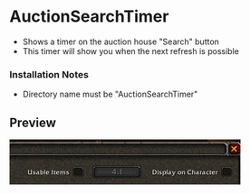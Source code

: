 # AuctionSearchTimer
- Shows a timer on the auction house "Search" button
- This timer will show you when the next refresh is possible

### Installation Notes
- Directory name must be "AuctionSearchTimer"

## Preview

![Preview](/preview.jpg?raw=true "Preview")
